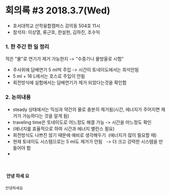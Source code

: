 # 회의록 #3 2018.3.7(Wed)

* 호서대학교 산학융합캠퍼스 강의동 504호 11시
* 참석자: 이상열, 류근호, 한설현, 김하진, 조수익

### 1. 한 주간 한 일 정리

  적은 "물"로 연기가 제거 가능한지 -> "수증기나 물방울로 시험"

* 주사위에 담배연기 5 ml씩 주입 -> 시간이 토네이도에서는 희석안됨
* 5 ml + 16 L에서는 호스로 주입이 안됨
* 회전방식에 실험에서는 담배연기가 제거 되었다는것을 확인함
   
### 2. 논의내용
* steady 상태에서는 믹싱과 약간의 물로 충분히 제거됨(시간, 에너지가 주어지면 제거가 가능하다는 것을 알게 됨)
* traveling time은 토네이도로 어느정도 해결 가능 -> 시간을 어느정도 확인
* (에너지를 효율적으로 하여 시간과 에너지 밸런스 필요)
* 회전방식도 나쁘진 않기 때문에 예비로 생각해두기
  (에너지가 많이 필요할 때)
* 현재 토네이도 시스템으로는 5 ml도 제거가 안됨
   -> 더 크고 강력한 시스템을 만들어야 함
*    
    
####  안녕 하세 요

```
안녕하세요
```
